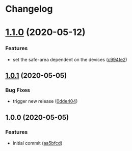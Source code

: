 # Changelog

# [1.1.0](https://github.com/SimonGolms/device-bars/compare/v1.0.1...v1.1.0) (2020-05-12)


### Features

* set the safe-area dependent on the devices ([c994fe2](https://github.com/SimonGolms/device-bars/commit/c994fe2f517c2a0b51168eeb28671f4743fe9769))

## [1.0.1](https://github.com/SimonGolms/device-bars/compare/v1.0.0...v1.0.1) (2020-05-05)

### Bug Fixes

* trigger new release ([0dde404](https://github.com/SimonGolms/device-bars/commit/0dde4041635465a675be4959739315428716aac4))

## 1.0.0 (2020-05-05)

### Features

* initial commit ([aa5bfcd](https://github.com/SimonGolms/device-bars/commit/aa5bfcdb117941d3edfb9dc144e4de7e03d101b0))
